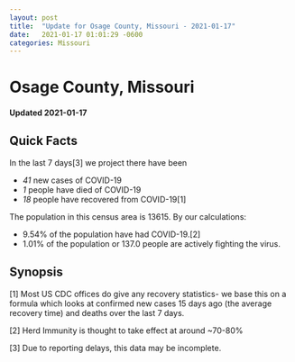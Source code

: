 ```yaml
---
layout: post
title:  "Update for Osage County, Missouri - 2021-01-17"
date:   2021-01-17 01:01:29 -0600
categories: Missouri
---
```


# Osage County, Missouri
#### Updated 2021-01-17

## Quick Facts

In the last 7 days[3] we project there have been
- *41* new cases of COVID-19
- *1* people have died of COVID-19
- *18* people have recovered from COVID-19[1]

The population in this census area is 13615. By our calculations:
- 9.54% of the population have had COVID-19.[2]
- 1.01% of the population or 137.0 people are actively fighting the virus.

## Synopsis




[1] Most US CDC offices do give any recovery statistics- we base this on a formula which looks at confirmed new cases
15 days ago (the average recovery time) and deaths over the last 7 days.

[2] Herd Immunity is thought to take effect at around ~70-80%

[3] Due to reporting delays, this data may be incomplete.
 
    